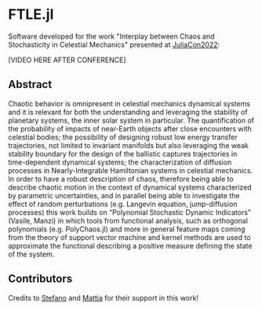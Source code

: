 # FTLE.jl

Software developed for the work "Interplay between Chaos and Stochasticity in Celestial Mechanics" presented at [JuliaCon2022](https://juliacon.org/2022/):

[VIDEO HERE AFTER CONFERENCE]
## Abstract 

Chaotic behavior is omnipresent in celestial mechanics dynamical systems and it is relevant for both the understanding and leveraging the stability of planetary systems, the inner solar system in particular. The quantification of the probability of impacts of near-Earth objects after close encounters with celestial bodies; the possibility of designing robust low energy transfer trajectories, not limited to invariant manifolds but also leveraging the weak stability boundary for the design of the ballistic captures trajectories in time-dependent dynamical systems; the characterization of diffusion processes in Nearly-Integrable Hamiltonian systems in celestial mechanics. In order to have a robust description of chaos, therefore being able to describe chaotic motion in the context of dynamical systems characterized by parametric uncertainties, and in parallel being able to investigate the effect of random perturbations (e.g. Langevin equation, jump-diffusion processes) this work builds on “Polynomial Stochastic Dynamic Indicators” (Vasile, Manzi) in which tools from functional analysis, such as orthogonal polynomials (e.g. PolyChaos.jl) and more in general feature maps coming from the theory of support vector machine and kernel methods are used to approximate the functional describing a positive measure defining the state of the system.

## Contributors

Credits to [Stefano](https://github.com/cr0stata) and [Mattia](https://github.com/pet-m96) for their support in this work!